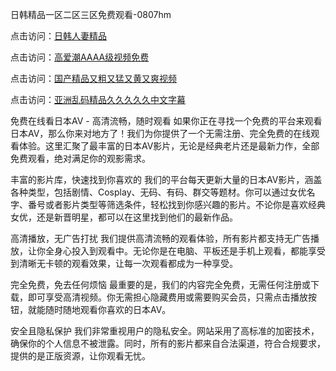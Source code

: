 日韩精品一区二区三区免费观看-0807hm

点击访问：<a href="https://heiliaoxqkkct.pages.dev">日韩人妻精品</a>

点击访问：<a href="https://heiliaoga6s9v.pages.dev">高爱潮AAAA级视频免费</a>

点击访问：<a href="https://heiliao2dmwwy.pages.dev">国产精品又粗又猛又黄又爽视频</a>

点击访问：<a href="https://heiliaoxwd5i8.pages.dev">亚洲乱码精品久久久久久中文字幕</a>

免费在线看日本AV - 高清流畅，随时观看
如果你正在寻找一个免费的平台来观看日本AV，那么你来对地方了！我们为你提供了一个无需注册、完全免费的在线观看体验。这里汇聚了最丰富的日本AV影片，无论是经典老片还是最新力作，全部免费观看，绝对满足你的观影需求。

丰富的影片库，快速找到你喜欢的
我们的平台每天更新大量的日本AV影片，涵盖各种类型，包括剧情、Cosplay、无码、有码、群交等题材。你可以通过女优名字、番号或者影片类型等筛选条件，轻松找到你感兴趣的影片。不论你是喜欢经典女优，还是新晋明星，都可以在这里找到他们的最新作品。

高清播放，无广告打扰
我们提供高清流畅的观看体验，所有影片都支持无广告播放，让你全身心投入到观看中。无论你是在电脑、平板还是手机上观看，都能享受到清晰无卡顿的观看效果，让每一次观看都成为一种享受。

完全免费，免去任何烦恼
最重要的是，我们的内容完全免费，无需任何注册或下载，即可享受高清视频。你无需担心隐藏费用或需要购买会员，只需点击播放按钮，就能随时随地观看你喜欢的日本AV。

安全且隐私保护
我们非常重视用户的隐私安全。网站采用了高标准的加密技术，确保你的个人信息不被泄露。同时，所有的影片都来自合法渠道，符合合规要求，提供的是正版资源，让你观看无忧。

<span style="display:none;">[Canonical link](https://github.com/yan7852/35899 ）</span>
